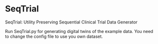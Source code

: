 # SeqTrial
SeqTrial: Utility Preserving Sequential Clinical Trial Data Generator


Run SeqTrial.py for generating digital twins of the example data. You need to change the config file to use you own dataset.
